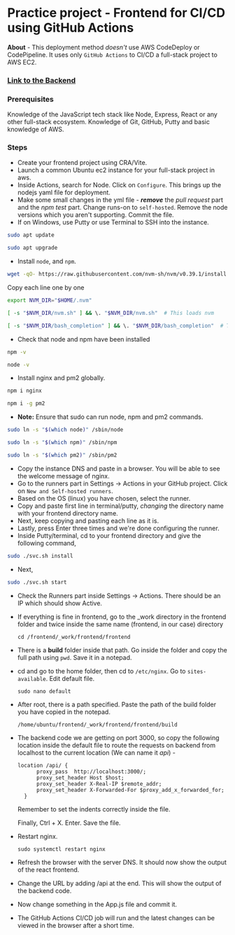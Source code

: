 # Practice project - Frontend for CI/CD using GitHub Actions

**About** - This deployment method _doesn't_ use AWS CodeDeploy or CodePipeline. It uses only `GitHub Actions` to CI/CD a full-stack project to AWS EC2.

### [Link to the Backend](https://github.com/arunabhg/backend)

### Prerequisites

Knowledge of the JavaScript tech stack like Node, Express, React or any other full-stack ecosystem. Knowledge of Git, GitHub, Putty and basic knowledge of AWS.

### Steps

- Create your frontend project using CRA/Vite.
- Launch a common Ubuntu ec2 instance for your full-stack project in aws.
- Inside Actions, search for Node. Click on `Configure`. This brings up the nodejs yaml file for deployment.
- Make some small changes in the yml file - **_remove_** the _pull request_ part and the _npm test_ part. Change runs-on to `self-hosted`. Remove the node versions which you aren't supporting. Commit the file.
- If on Windows, use Putty or use Terminal to SSH into the instance.

```sh
sudo apt update
```

```sh
sudo apt upgrade
```

- Install `node`, and `npm`.

```sh
wget -qO- https://raw.githubusercontent.com/nvm-sh/nvm/v0.39.1/install.sh | bash
```

Copy each line one by one

```sh
export NVM_DIR="$HOME/.nvm"
```

```sh
[ -s "$NVM_DIR/nvm.sh" ] && \. "$NVM_DIR/nvm.sh"  # This loads nvm
```

```sh
[ -s "$NVM_DIR/bash_completion" ] && \. "$NVM_DIR/bash_completion"  # This loads nvm bash_completion
```

- Check that node and npm have been installed

```sh
npm -v
```

```sh
node -v
```

- Install nginx and pm2 globally.

```sh
npm i nginx
```

```sh
npm i -g pm2
```

- **Note:** Ensure that sudo can run node, npm and pm2 commands.

```sh
sudo ln -s "$(which node)" /sbin/node
```

```sh
sudo ln -s "$(which npm)" /sbin/npm
```

```sh
sudo ln -s "$(which pm2)" /sbin/pm2
```

- Copy the instance DNS and paste in a browser. You will be able to see the welcome message of nginx.
- Go to the runners part in Settings -> Actions in your GitHub project. Click on `New and Self-hosted runners`.
- Based on the OS (linux) you have chosen, select the runner.
- Copy and paste first line in terminal/putty, _changing_ the directory name with your frontend directory name.
- Next, keep copying and pasting each line as it is.
- Lastly, press Enter three times and we're done configuring the runner.
- Inside Putty/terminal, cd to your frontend directory and give the following command,

```sh
sudo ./svc.sh install
```

- Next,

```sh
sudo ./svc.sh start
```

- Check the Runners part inside Settings -> Actions. There should be an IP which should show Active.
- If everything is fine in frontend, go to the \_work directory in the frontend folder and twice inside the same name (frontend, in our case) directory
  ```
  cd /frontend/_work/frontend/frontend
  ```
- There is a **build** folder inside that path. Go inside the folder and copy the full path using `pwd`. Save it in a notepad.
- cd and go to the home folder, then cd to `/etc/nginx`. Go to `sites-available`. Edit default file.

  ```
  sudo nano default
  ```

- After root, there is a path specified. Paste the path of the build folder you have copied in the notepad.
  ```
  /home/ubuntu/frontend/_work/frontend/frontend/build
  ```
- The backend code we are getting on port 3000, so copy the following location inside the default file to route the requests on backend from localhost to the current location (We can name it _api_) -

  ```
  location /api/ {
        proxy_pass  http://localhost:3000/;
        proxy_set_header Host $host;
        proxy_set_header X-Real-IP $remote_addr;
        proxy_set_header X-Forwarded-For $proxy_add_x_forwarded_for;
    }
  ```

  Remember to set the indents correctly inside the file.

  Finally, Ctrl + X. Enter. Save the file.

- Restart nginx.
  ```
  sudo systemctl restart nginx
  ```
- Refresh the browser with the server DNS. It should now show the output of the react frontend.
- Change the URL by adding /api at the end. This will show the output of the backend code.
- Now change something in the App.js file and commit it.
- The GitHub Actions CI/CD job will run and the latest changes can be viewed in the browser after a short time.
